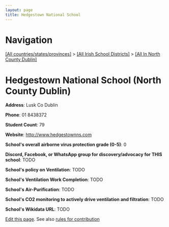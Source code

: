 ```yaml
---
layout: page
title: Hedgestown National School
---
```

# Navigation

[[All countries/states/provinces]](../../..) > [[All Irish School Districts]](../..) > [[All In North County Dublin]](..)

# Hedgestown National School (North County Dublin)

**Address**: Lusk Co Dublin

**Phone**: 01 8438372

**Student Count**: 79

**Website**: <http://www.hedgestownns.com>

**School's overall airborne virus protection grade (0-5)**: 0

**Discord, Facebook, or WhatsApp group for discovery/advocacy for THIS school**: TODO

**School's policy on Ventilation**: TODO

**School's Ventilation Work Completion**: TODO

**School's Air-Purification**: TODO

**School's CO2 monitoring to actively drive ventilation and filtration**: TODO

**School's Wikidata URL**: TODO


[Edit this page](https://github.com/ventilate-schools/Ireland/edit/main/./Dublin_North_County_Dublin/Hedgestown_National_School.md). See also [rules for contribution](../../../contribution-rules/)